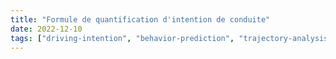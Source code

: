 ```yaml
---
title: "Formule de quantification d'intention de conduite"
date: 2022-12-10
tags: ["driving-intention", "behavior-prediction", "trajectory-analysis", "autonomous-driving", "human-in-the-loop", "decision-making", "machine-learning"]
---
```


